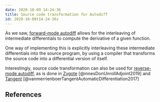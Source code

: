 ```yaml
---
date: 2020-10-09 14:24:36
title: Source code transformation for Autodiff
id: 2020-10-09t14-24-36z
---
```


As we saw, [forward-mode autodiff](./2020-10-08t15-33-40z.md) allows for the
interleaving of intermediate differentials to compute the derivative of a given
function.

One way of implementing this is explicitly interleaving these intermediate
differentials into the source program, by using a compiler that transforms the
source code into a differential version of itself.

Interestingly, source code transformation can also be used for
[reverse-mode autodiff](2020-10-08t15-31-20z), as is done in
[Zygote](https://github.com/FluxML/Zygote.jl) [@innesDonUnrollAdjoint2019] and
[Tangent](https://github.com/google/tangent)
[@vanmerrienboerTangentAutomaticDifferentiation2017]

## References
